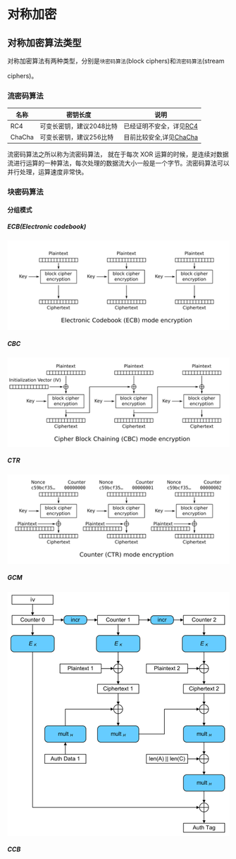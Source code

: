 # 对称加密

## 对称加密算法类型

对称加密算法有两种类型，分别是`块密码算法`(block ciphers)和`流密码算法`(stream

ciphers)。

### 流密码算法

| 名称     | 密钥长度           | 说明                                                                      |
| ------ | -------------- | ----------------------------------------------------------------------- |
| RC4    | 可变长密钥，建议2048比特 | 已经证明不安全，详见[RC4](https://en.wikipedia.org/wiki/RC4#Security)             |
| ChaCha | 可变长密钥，建议256比特  | 目前比较安全,详见[ChaCha](https://en.wikipedia.org/wiki/Salsa20#ChaCha_variant) |

流密码算法之所以称为流密码算法， 就在于每次 XOR 运算的时候，是连续对数据流进行运算的一种算法，每次处理的数据流大小一般是一个字节。流密码算法可以并行处理，运算速度非常快。

### 块密码算法

#### 分组模式

##### ECB(Electronic codebook)

![ECB_E](_resources/ECB_encryption.svg)

##### CBC

![CBC_E](_resources/CBC_encryption.svg)

##### CTR

![CTR_E](_resources/CTR_encryption.svg)

##### GCM

![CTR_E](_resources/GCM-Galois_Counter_Mode_with_IV.svg)

##### CCB
